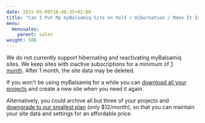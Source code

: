 ```yaml
---
date: 2015-05-09T16:46:35+02:00
title: "Can I Put My myBalsamiq Site on Hold / Hibernation / Make It Inactive for a While?"
menu:
  menusales:
    parent: sales
weight: 500
---
```


We do not currently support hibernating and reactivating myBalsamiq sites. We keep sites with inactive subscriptions for a minimum of [1 month](https://docs.balsamiq.com/mybalsamiq/tos/#how-can-i-access-or-correct-my-information). After 1 month, the site data may be deleted.

If you won't be using myBalsamiq for a while you can [download all your projects](https://docs.balsamiq.com/mybalsamiq/project/#uploading-and-downloading-projects) and create a new site when you need it again.

Alternatively, you could archive all but three of your projects and [downgrade to our smallest plan](https://docs.balsamiq.com/mybalsamiq/project/#uploading-and-downloading-projects) (only $12/month), so that you can maintain your site data and settings for an affordable price.